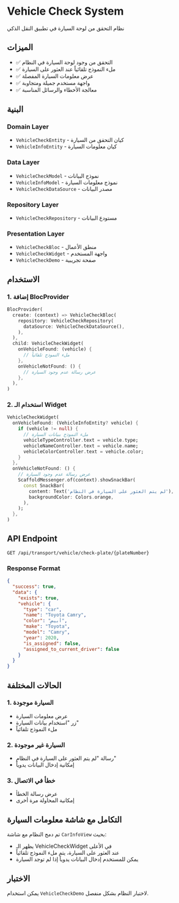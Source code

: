 # Vehicle Check System

نظام التحقق من لوحة السيارة في تطبيق النقل الذكي

## الميزات

- ✅ التحقق من وجود لوحة السيارة في النظام
- ✅ ملء النموذج تلقائياً عند العثور على السيارة
- ✅ عرض معلومات السيارة المفصلة
- ✅ واجهة مستخدم جميلة ومتجاوبة
- ✅ معالجة الأخطاء والرسائل المناسبة

## البنية

### Domain Layer
- `VehicleCheckEntity` - كيان التحقق من السيارة
- `VehicleInfoEntity` - كيان معلومات السيارة

### Data Layer
- `VehicleCheckModel` - نموذج البيانات
- `VehicleInfoModel` - نموذج معلومات السيارة
- `VehicleCheckDataSource` - مصدر البيانات

### Repository Layer
- `VehicleCheckRepository` - مستودع البيانات

### Presentation Layer
- `VehicleCheckBloc` - منطق الأعمال
- `VehicleCheckWidget` - واجهة المستخدم
- `VehicleCheckDemo` - صفحة تجريبية

## الاستخدام

### 1. إضافة BlocProvider

```dart
BlocProvider(
  create: (context) => VehicleCheckBloc(
    repository: VehicleCheckRepository(
      dataSource: VehicleCheckDataSource(),
    ),
  ),
  child: VehicleCheckWidget(
    onVehicleFound: (vehicle) {
      // ملء النموذج تلقائياً
    },
    onVehicleNotFound: () {
      // عرض رسالة عدم وجود السيارة
    },
  ),
)
```

### 2. استخدام الـ Widget

```dart
VehicleCheckWidget(
  onVehicleFound: (VehicleInfoEntity? vehicle) {
    if (vehicle != null) {
      // ملء النموذج ببيانات السيارة
      vehicleTypeController.text = vehicle.type;
      vehicleNameController.text = vehicle.name;
      vehicleColorController.text = vehicle.color;
    }
  },
  onVehicleNotFound: () {
    // عرض رسالة عدم وجود السيارة
    ScaffoldMessenger.of(context).showSnackBar(
      const SnackBar(
        content: Text('لم يتم العثور على السيارة في النظام'),
        backgroundColor: Colors.orange,
      ),
    );
  },
)
```

## API Endpoint

```
GET /api/transport/vehicle/check-plate/{plateNumber}
```

### Response Format

```json
{
  "success": true,
  "data": {
    "exists": true,
    "vehicle": {
      "type": "car",
      "name": "Toyota Camry",
      "color": "أبيض",
      "make": "Toyota",
      "model": "Camry",
      "year": 2020,
      "is_assigned": false,
      "assigned_to_current_driver": false
    }
  }
}
```

## الحالات المختلفة

### 1. السيارة موجودة
- عرض معلومات السيارة
- زر "استخدام بيانات السيارة"
- ملء النموذج تلقائياً

### 2. السيارة غير موجودة
- رسالة "لم يتم العثور على السيارة في النظام"
- إمكانية إدخال البيانات يدوياً

### 3. خطأ في الاتصال
- عرض رسالة الخطأ
- إمكانية المحاولة مرة أخرى

## التكامل مع شاشة معلومات السيارة

تم دمج النظام مع شاشة `CarInfoView` بحيث:
- يظهر الـ VehicleCheckWidget في الأعلى
- عند العثور على السيارة، يتم ملء النموذج تلقائياً
- يمكن للمستخدم إدخال البيانات يدوياً إذا لم توجد السيارة

## الاختبار

يمكن استخدام `VehicleCheckDemo` لاختبار النظام بشكل منفصل.
